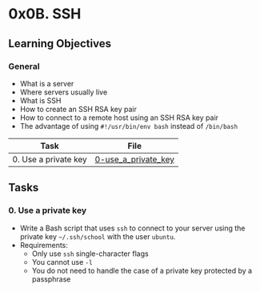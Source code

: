 # 0x0B. SSH

## Learning Objectives

### General

* What is a server
* Where servers usually live
* What is SSH
* How to create an SSH RSA key pair
* How to connect to a remote host using an SSH RSA key pair
* The advantage of using  `#!/usr/bin/env bash` instead of `/bin/bash`

| Task | File |
| ---- | ---- |
| 0. Use a private key | [0-use_a_private_key](./0-use_a_private_key) |

## Tasks
### 0. Use a private key
* Write a Bash script that uses `ssh` to connect to your server using the private key `~/.ssh/school` with the user `ubuntu`.
* Requirements:
	* Only use `ssh` single-character flags
	* You cannot use `-l`
	* You do not need to handle the case of a private key protected by a passphrase
